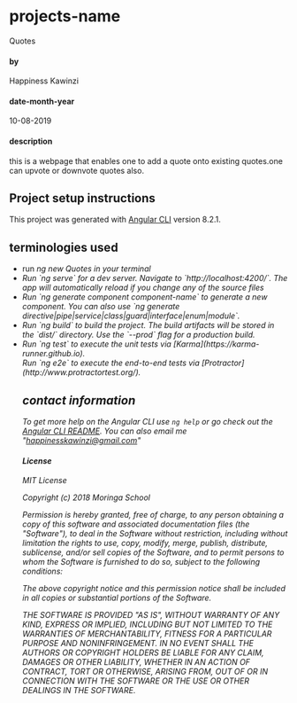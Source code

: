 # projects-name
Quotes

#### by
Happiness Kawinzi

#### date-month-year
10-08-2019

#### description
this is a webpage that enables one to add a quote onto existing quotes.one can upvote or downvote quotes also.

## Project setup instructions
This project was generated with [Angular CLI](https://github.com/angular/angular-cli) version 8.2.1.


## terminologies used 
<ul>
<li>run <em>ng new Quotes<em> in your terminal</li>
<li>Run `ng serve` for a dev server. Navigate to `http://localhost:4200/`. The app will automatically reload if you change any of the source files</li>
<li>Run `ng generate component component-name` to generate a new component. You can also use `ng generate directive|pipe|service|class|guard|interface|enum|module`.</li>

<li>Run `ng build` to build the project. The build artifacts will be stored in the `dist/` directory. Use the `--prod` flag for a production build.</li>

<li>Run `ng test` to execute the unit tests via [Karma](https://karma-runner.github.io).</li>

</li>Run `ng e2e` to execute the end-to-end tests via [Protractor](http://www.protractortest.org/).</li>

## contact information

To get more help on the Angular CLI use `ng help` or go check out the [Angular CLI README](https://github.com/angular/angular-cli/blob/master/README.md).
You can also email me "happinesskawinzi@gmail.com"

  #### License 
  MIT License

Copyright (c) 2018 Moringa School

Permission is hereby granted, free of charge, to any person obtaining a copy of this software and associated documentation files (the "Software"), to deal in the Software without restriction, including without limitation the rights to use, copy, modify, merge, publish, distribute, sublicense, and/or sell copies of the Software, and to permit persons to whom the Software is furnished to do so, subject to the following conditions:

The above copyright notice and this permission notice shall be included in all copies or substantial portions of the Software.

THE SOFTWARE IS PROVIDED "AS IS", WITHOUT WARRANTY OF ANY KIND, EXPRESS OR IMPLIED, INCLUDING BUT NOT LIMITED TO THE WARRANTIES OF MERCHANTABILITY, FITNESS FOR A PARTICULAR PURPOSE AND NONINFRINGEMENT. IN NO EVENT SHALL THE AUTHORS OR COPYRIGHT HOLDERS BE LIABLE FOR ANY CLAIM, DAMAGES OR OTHER LIABILITY, WHETHER IN AN ACTION OF CONTRACT, TORT OR OTHERWISE, ARISING FROM, OUT OF OR IN CONNECTION WITH THE SOFTWARE OR THE USE OR OTHER DEALINGS IN THE SOFTWARE.